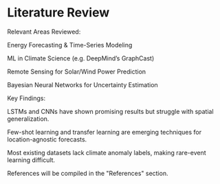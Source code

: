 # Literature Review

Relevant Areas Reviewed:

Energy Forecasting & Time-Series Modeling

ML in Climate Science (e.g. DeepMind’s GraphCast)

Remote Sensing for Solar/Wind Power Prediction

Bayesian Neural Networks for Uncertainty Estimation

Key Findings:

LSTMs and CNNs have shown promising results but struggle with spatial generalization.

Few-shot learning and transfer learning are emerging techniques for location-agnostic forecasts.

Most existing datasets lack climate anomaly labels, making rare-event learning difficult.

References will be compiled in the "References" section.